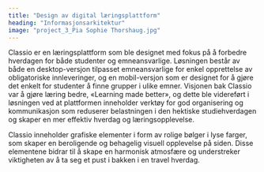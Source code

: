 ```yaml
---
title: "Design av digital læringsplattform"
heading: "Informasjonsarkitektur"
image: "project_3_Pia Sophie Thorshaug.jpg"
---
```


Classio er en læringsplattform som ble designet med fokus på å forbedre hverdagen for både studenter og emneansvarlige. Løsningen består av både en desktop-versjon tilpasset emneansvarlige for enkel opprettelse av obligatoriske innleveringer, og en mobil-versjon som er designet for å gjøre det enkelt for studenter å finne grupper i ulike emner. Visjonen bak Classio var å gjøre læring bedre, «Learning made better», og dette ble videreført i løsningen ved at plattformen inneholder verktøy for god organisering og kommunikasjon som reduserer belastningen i den hektiske studiehverdagen og skaper en mer effektiv hverdag og læringsopplevelse.

Classio inneholder grafiske elementer i form av rolige bølger i lyse farger, som skaper en beroligende og behagelig visuell opplevelse på siden. Disse elementene bidrar til å skape en harmonisk atmosfære og understreker viktigheten av å ta seg et pust i bakken i en travel hverdag.
